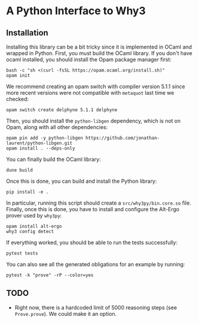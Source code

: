 # A Python Interface to Why3

## Installation

Installing this library can be a bit tricky since it is implemented in OCaml and wrapped in Python. First, you must build the OCaml library. If you don't have ocaml installed, you should install the Opam package manager first: 

```
bash -c "sh <(curl -fsSL https://opam.ocaml.org/install.sh)"
opam init
```

We recommend creating an opam switch with compiler version 5.1.1 since more recent versions were not compatible with `metaquot` last time we checked:

```
opam switch create delphyne 5.1.1 delphyne
```

Then, you should install the `python-libgen` dependency, which is not on Opam, along with all other dependencies:

```
opam pin add -y python-libgen https://github.com/jonathan-laurent/python-libgen.git
opam install . --deps-only
```

You can finally build the OCaml library:

```
dune build
```

Once this is done, you can build and install the Python library:

```
pip install -e .
```

In particular, running this script should create a `src/why3py/bin.core.so` file. Finally, once this is done, you have to install and configure the Alt-Ergo prover used by `why3py`:

```
opam install alt-ergo
why3 config detect
```

If everything worked, you should be able to run the tests successfully:


```
pytest tests
```

You can also see all the generated obligations for an example by running:

```
pytest -k "prove" -rP --color=yes
```


## TODO

- Right now, there is a hardcoded limit of 5000 reasoning steps (see `Prove.prove`). We could make it an option.